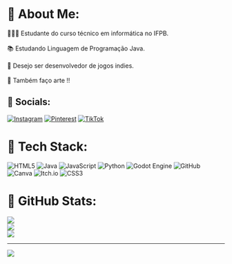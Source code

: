 # 💙 About Me:
👨🏻‍💻 Estudante do curso técnico em informática no  IFPB.<br><br>📚 Estudando Linguagem de Programação Java.<br><br>💫 Desejo ser desenvolvedor de jogos indies.<br><br>🎨 Também faço arte !!


## 💙 Socials:
[![Instagram](https://img.shields.io/badge/Instagram-%23E4405F.svg?logo=Instagram&logoColor=white)](https://instagram.com/jw.artss) [![Pinterest](https://img.shields.io/badge/Pinterest-%23E60023.svg?logo=Pinterest&logoColor=white)](https://pinterest.com/jejeananw2) [![TikTok](https://img.shields.io/badge/TikTok-%23000000.svg?logo=TikTok&logoColor=white)](https://tiktok.com/@jw.artss) 

# 💙 Tech Stack:
![HTML5](https://img.shields.io/badge/html5-%23E34F26.svg?style=for-the-badge&logo=html5&logoColor=white) ![Java](https://img.shields.io/badge/java-%23ED8B00.svg?style=for-the-badge&logo=openjdk&logoColor=white) ![JavaScript](https://img.shields.io/badge/javascript-%23323330.svg?style=for-the-badge&logo=javascript&logoColor=%23F7DF1E) ![Python](https://img.shields.io/badge/python-3670A0?style=for-the-badge&logo=python&logoColor=ffdd54) ![Godot Engine](https://img.shields.io/badge/GODOT-%23FFFFFF.svg?style=for-the-badge&logo=godot-engine) ![GitHub](https://img.shields.io/badge/github-%23121011.svg?style=for-the-badge&logo=github&logoColor=white) ![Canva](https://img.shields.io/badge/Canva-%2300C4CC.svg?style=for-the-badge&logo=Canva&logoColor=white) ![Itch.io](https://img.shields.io/badge/Itch-%23FF0B34.svg?style=for-the-badge&logo=Itch.io&logoColor=white) ![CSS3](https://img.shields.io/badge/css3-%231572B6.svg?style=for-the-badge&logo=css3&logoColor=white)
# 💙 GitHub Stats:
![](https://github-readme-stats.vercel.app/api?username=gegesbrain&theme=blue_navy&hide_border=false&include_all_commits=false&count_private=false)<br/>
![](https://nirzak-streak-stats.vercel.app/?user=gegesbrain&theme=blue_navy&hide_border=false)<br/>
![](https://github-readme-stats.vercel.app/api/top-langs/?username=gegesbrain&theme=blue_navy&hide_border=false&include_all_commits=false&count_private=false&layout=compact)

---
[![](https://visitcount.itsvg.in/api?id=gegesbrain&icon=0&color=1)](https://visitcount.itsvg.in)

<!-- Proudly created with GPRM ( https://gprm.itsvg.in ) -->
